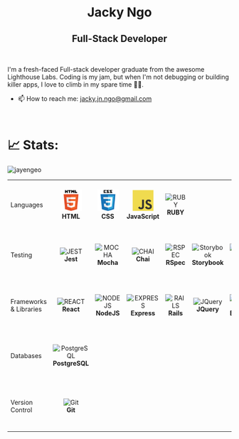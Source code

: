 


<h1 align="center">Jacky Ngo</h1>
<h2 align="center">Full-Stack Developer</h2>

<br>

I'm a fresh-faced Full-stack developer graduate from the awesome Lighthouse Labs. Coding is my jam, but when I'm not debugging or building killer apps, I love to climb in my spare time 🧗‍♂️.
- 📫 How to reach me: jacky.jn.ngo@gmail.com

<br>

# 📈 Stats:

<p align="left">

<img align="left" src="https://github-readme-stats.vercel.app/api/top-langs?username=jayengeo&langs_count=14&hide=yacc,cmake,scss,ejs,hcl,c,shell&show_icons=true&locale=en&layout=compact" width="50%" alt="jayengeo"/>
</p>

<br>

<table>
  <tr>
    <td>Languages</td>
    <td align="center" height="108" width="108">
      <img src="https://raw.githubusercontent.com/devicons/devicon/master/icons/html5/html5-original-wordmark.svg" width="48" height="48" alt="HTML" />
      <br /><strong>HTML</strong>
    </td>
    <td align="center" height="108" width="108">
      <img src="https://raw.githubusercontent.com/devicons/devicon/master/icons/css3/css3-original-wordmark.svg" width="48" height="48" alt="CSS" />
      <br /><strong>CSS</strong>
    </td>
    <td align="center" height="108" width="108">
      <img src="https://raw.githubusercontent.com/devicons/devicon/master/icons/javascript/javascript-original.svg" width="48" height="48" alt="JAVASCRIPT" />
      <br /><strong>JavaScript</strong>
    </td>
    <td align="center" height="108" width="108">
      <img src="https://avatars.githubusercontent.com/u/210414?s=280&v=4" width="48" height="48" alt="RUBY" />
      <br /><strong>RUBY</strong>
    </td>
  </tr>
  
  <tr>
    <td>Testing</td>
    <td align="center" height="108" width="108">
      <img src="https://www.vectorlogo.zone/logos/jestjsio/jestjsio-icon.svg" width="48" height="48" alt="JEST" />
      <br /><strong>Jest</strong>
    </td>
    <td align="center" height="108" width="108">
      <img src="https://www.vectorlogo.zone/logos/mochajs/mochajs-icon.svg" width="48" height="48" alt="MOCHA" />
      <br /><strong>Mocha</strong>
    </td>
    <td align="center" height="108" width="108">
      <img src="https://avatars.githubusercontent.com/u/1515293?s=280&v=4" width="48" height="48" alt="CHAI" />
      <br /><strong>Chai</strong>
    </td> 
    <td align="center" height="108" width="108">
      <img src="https://www.svgrepo.com/show/374053/rspec.svg" width="48" height="48" alt="RSPEC" />
      <br /><strong>RSpec</strong>
    </td>
    <td align="center" height="108" width="108">
      <img src="https://icons.veryicon.com/png/o/business/vscode-program-item-icon/storybook.png" width="48" height="48" alt="Storybook" />
      <br /><strong>Storybook</strong>
    </td>
    <td align="center" height="108" width="108">
      <img src="https://static-00.iconduck.com/assets.00/cypress-icon-256x256-mza5xipb.png" width="48" height="48" alt="Cypress" />
      <br /><strong>Cypress</strong>
    </td> 
  </tr>
  
   <tr>
    <td>Frameworks & Libraries</td>
    <td align="center" height="108" width="108">
      <img src="https://seeklogo.com/images/R/react-logo-7B3CE81517-seeklogo.com.png"
        width="48" width="48" height="48" alt="REACT" />
      <br /><strong>React</strong>
    </td>
    <td align="center" height="108" width="108">
      <img src="https://cdn.freebiesupply.com/logos/large/2x/nodejs-icon-logo-png-transparent.png" width="48" height="48" alt="NODEJS" />
      <br /><strong>NodeJS</strong>
    </td>
    <td align="center" height="108" width="108">
      <img src="https://jsurt.github.io/jacks-portfolio/images/color-express-icon%20(1).png" width="48" height="48" alt="EXPRESS" />
      <br /><strong>Express</strong>
    </td>
    <td align="center" height="108" width="108">
      <img src="https://seeklogo.com/images/R/ruby-on-rails-logo-95951CC5FB-seeklogo.com.png" width="48" height="48" alt="RAILS" />
      <br /><strong>Rails</strong>
    </td>
   <td align="center" height="108" width="108">
      <img src="https://seeklogo.com/images/J/jquery-logo-CFE6ECE363-seeklogo.com.png" width="48" height="48" alt="JQuery" />
      <br /><strong>JQuery</strong>
    </td>
    <td align="center" height="108" width="108">
      <img src="https://camo.githubusercontent.com/2512b49c89512f2ff3718f7257f48ed5c46a4e331abbd890b6c5e8c0e458434f/68747470733a2f2f676574626f6f7473747261702e636f6d2f646f63732f352e322f6173736574732f6272616e642f626f6f7473747261702d6c6f676f2d736861646f772e706e67" width="48" height="48" alt="Bootstrap" />
      <br /><strong>Bootstrap</strong>
    </td>
    <td align="center" height="108" width="108">
      <img src="https://static-00.iconduck.com/assets.00/next-js-icon-512x512-zuauazrk.png" width="48" height="48" alt="NextJs" />
      <br /><strong>NextJs</strong>
    </td>
    <td align="center" height="108" width="108">
      <img src="https://seeklogo.com/images/P/prisma-logo-3805665B69-seeklogo.com.png" width="48" height="48" alt="Prisma" />
      <br /><strong>Prisma</strong>
    </td>
  </tr> 
   
   <tr>
    <td>Databases</td>
    <td align="center" height="108" width="108">
      <img src="https://upload.wikimedia.org/wikipedia/commons/thumb/2/29/Postgresql_elephant.svg/1985px-Postgresql_elephant.svg.png" width="48" height="48" alt="PostgreSQL" />
      <br /><strong>PostgreSQL</strong>
    </td>
   </tr> 
 
  <tr>
    <td>Version Control</td>
    <td align="center" height="108" width="108">
      <img src="https://www.vectorlogo.zone/logos/git-scm/git-scm-icon.svg" width="48" height="48" alt="Git" />
      <br /><strong>Git</strong>
    </td>
  </tr> 
  
